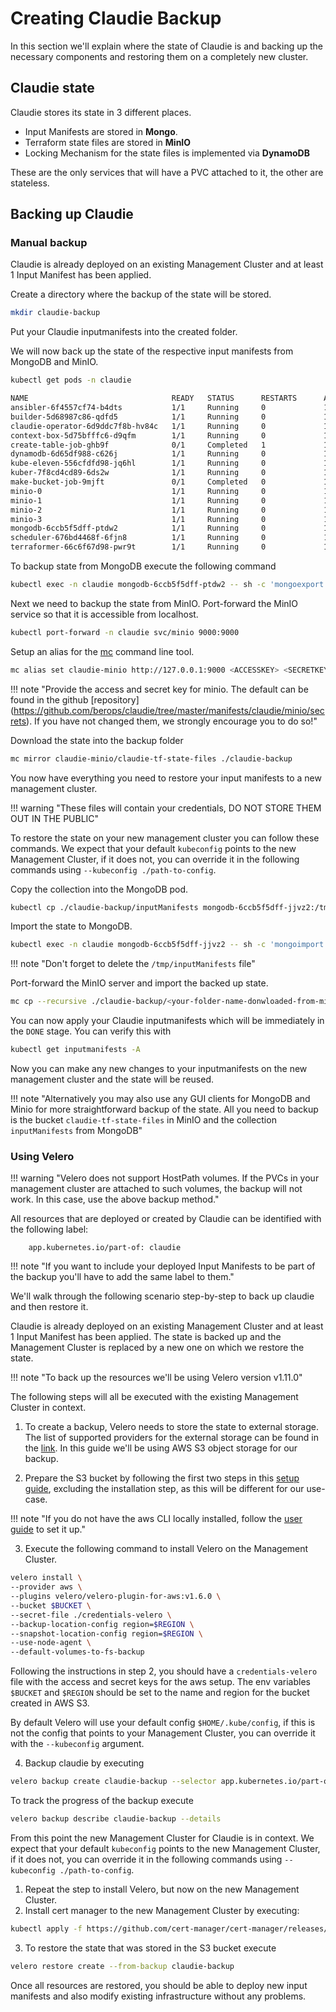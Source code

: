 # Creating Claudie Backup

In this section we'll explain where the state of Claudie is and
backing up the necessary components and restoring them on a completely
new cluster.

## Claudie state

Claudie stores its state in 3 different places. 

-   Input Manifests are stored in <b>Mongo</b>.
-   Terraform state files are stored in <b>MinIO</b>
-   Locking Mechanism for the state files is implemented via <b>DynamoDB</b>

These are the only services that will have a PVC attached to it, the other are stateless.

## Backing up Claudie

### Manual backup

Claudie is already deployed on an existing Management Cluster and at least 1 Input Manifest has been applied.

Create a directory where the backup of the state will be stored.

```bash
mkdir claudie-backup
```

Put your Claudie inputmanifests into the created folder.

We will now back up the state of the respective input manifests from MongoDB and MinIO.

```bash
kubectl get pods -n claudie

NAME                                READY   STATUS      RESTARTS      AGE
ansibler-6f4557cf74-b4dts           1/1     Running     0             18m
builder-5d68987c86-qdfd5            1/1     Running     0             18m
claudie-operator-6d9ddc7f8b-hv84c   1/1     Running     0             18m
context-box-5d75bfffc6-d9qfm        1/1     Running     0             18m
create-table-job-ghb9f              0/1     Completed   1             18m
dynamodb-6d65df988-c626j            1/1     Running     0             18m
kube-eleven-556cfdfd98-jq6hl        1/1     Running     0             18m
kuber-7f8cd4cd89-6ds2w              1/1     Running     0             18m
make-bucket-job-9mjft               0/1     Completed   0             18m
minio-0                             1/1     Running     0             18m
minio-1                             1/1     Running     0             18m
minio-2                             1/1     Running     0             18m
minio-3                             1/1     Running     0             18m
mongodb-6ccb5f5dff-ptdw2            1/1     Running     0             18m
scheduler-676bd4468f-6fjn8          1/1     Running     0             18m
terraformer-66c6f67d98-pwr9t        1/1     Running     0             18m
```

To backup state from MongoDB execute the following command

```bash
kubectl exec -n claudie mongodb-6ccb5f5dff-ptdw2 -- sh -c 'mongoexport --uri=mongodb://$MONGO_INITDB_ROOT_USERNAME:$MONGO_INITDB_ROOT_PASSWORD@localhost:27017/claudie -c inputManifests --authenticationDatabase admin' > claudie-backup/inputManifests
```

Next we need to backup the state from MinIO. Port-forward the MinIO service so that it is accessible from localhost.

```bash
kubectl port-forward -n claudie svc/minio 9000:9000
```

Setup an alias for the [mc](https://min.io/docs/minio/linux/reference/minio-mc.html) command line tool.

```bash
mc alias set claudie-minio http://127.0.0.1:9000 <ACCESSKEY> <SECRETKEY>
```

!!! note "Provide the access and secret key for minio. The default can be found in the github [repository] (https://github.com/berops/claudie/tree/master/manifests/claudie/minio/secrets). If you have not changed them, we strongly encourage you to do so!"

Download the state into the backup folder

```bash
mc mirror claudie-minio/claudie-tf-state-files ./claudie-backup
```

You now have everything you need to restore your input manifests to a new management cluster.

!!! warning "These files will contain your credentials, DO NOT STORE THEM OUT IN THE PUBLIC"

To restore the state on your new management cluster you can follow these commands. We expect that your default `kubeconfig` points to the new Management Cluster, if it does not, you can override it in the following commands using `--kubeconfig ./path-to-config`.

Copy the collection into the MongoDB pod.

```bash
kubectl cp ./claudie-backup/inputManifests mongodb-6ccb5f5dff-jjvz2:/tmp/inputManifests -n claudie
```

Import the state to MongoDB.

```bash
kubectl exec -n claudie mongodb-6ccb5f5dff-jjvz2 -- sh -c 'mongoimport --uri=mongodb://$MONGO_INITDB_ROOT_USERNAME:$MONGO_INITDB_ROOT_PASSWORD@localhost:27017/claudie -c inputManifests --authenticationDatabase admin --file /tmp/inputManifests'
```

!!! note "Don't forget to delete the `/tmp/inputManifests` file"

Port-forward the MinIO server and import the backed up state.

```bash
mc cp --recursive ./claudie-backup/<your-folder-name-donwloaded-from-minio> claudie-minio/claudie-tf-state-files
```

You can now apply your Claudie inputmanifests which will be immediately in the `DONE` stage. You can verify this with

```bash
kubectl get inputmanifests -A
```

Now you can make any new changes to your inputmanifests on the new management cluster and the state will be reused.

!!! note "Alternatively you may also use any GUI clients for MongoDB and Minio for more straightforward backup of the state. All you need to backup is the bucket `claudie-tf-state-files` in MinIO and the collection `inputManifests` from MongoDB"


### Using Velero

!!! warning "Velero does not support HostPath volumes. If the PVCs in your management cluster are attached to such volumes, the backup will not work. In this case, use the above backup method."

All resources that are deployed or created by Claudie can be identified with the following label:

```
    app.kubernetes.io/part-of: claudie
```

!!! note "If you want to include your deployed Input Manifests to be part of the backup you'll have to add the same label to them."

We'll walk through the following scenario step-by-step to back up claudie and then restore it. 

Claudie is already deployed on an existing Management Cluster and at least 1 Input Manifest has been applied. The state
is backed up and the Management Cluster is replaced by a new one on which we restore the state.

!!! note "To back up the resources we'll be using Velero version v1.11.0"

The following steps will all be executed with the existing Management Cluster in context.

1. To create a backup, Velero needs to store the state to external storage. The list of supported
   providers for the external storage can be found in the [link](https://velero.io/docs/v1.11/supported-providers/).
   In this guide we'll be using AWS S3 object storage for our backup.

   
2. Prepare the S3 bucket by following the first two steps in this [setup guide](https://github.com/vmware-tanzu/velero-plugin-for-aws#setup), excluding the installation step, as this will be different for our use-case.


!!! note "If you do not have the aws CLI locally installed, follow the [user guide](https://docs.aws.amazon.com/cli/latest/userguide/cli-chap-welcome.html) to set it up."

3. Execute the following command to install Velero on the Management Cluster.
```bash 
velero install \
--provider aws \
--plugins velero/velero-plugin-for-aws:v1.6.0 \
--bucket $BUCKET \
--secret-file ./credentials-velero \
--backup-location-config region=$REGION \
--snapshot-location-config region=$REGION \
--use-node-agent \
--default-volumes-to-fs-backup
```

Following the instructions in step 2, you should have a `credentials-velero` file with the access and secret keys for the aws setup. The env variables `$BUCKET` and `$REGION` should be set to the name and region for the bucket created in AWS S3.

By default Velero will use your default config `$HOME/.kube/config`, if this is not the config that points to your Management Cluster, you can override it with the `--kubeconfig` argument.

4. Backup claudie by executing
```bash
velero backup create claudie-backup --selector app.kubernetes.io/part-of=claudie
```

To track the progress of the backup execute
```bash
velero backup describe claudie-backup --details
```

From this point the new Management Cluster for Claudie is in context.
We expect that your default `kubeconfig` points to the new Management Cluster, if it does not, you can override it in the following commands using `--kubeconfig ./path-to-config`.

1. Repeat the step to install Velero, but now on the new Management Cluster.
2. Install cert manager to the new Management Cluster by executing:
```bash
kubectl apply -f https://github.com/cert-manager/cert-manager/releases/download/v1.12.0/cert-manager.yaml
```
3. To restore the state that was stored in the S3 bucket execute
```bash
velero restore create --from-backup claudie-backup
```

Once all resources are restored, you should be able to deploy new input manifests and also modify existing infrastructure  without any problems.
